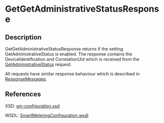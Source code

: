 <!--
SPDX-FileCopyrightText: Contributors to the Documentation project

SPDX-License-Identifier: Apache-2.0
-->

# GetGetAdministrativeStatusResponse

## Description

GetGetAdministrativeStatusResponse returns if the setting GetAdministrativeStatus is enabled. The response contains the DeviceIdentification and CorrelationUid which is received from the [GetAdministrativeStatus](getadministrativestatus.md) request.

All requests have similar response behaviour which is described in [ResponseMessages](../../responsemessages.md).

## References

XSD: [sm-configuration.xsd](https://github.com/OSGP/open-smart-grid-platform/blob/development/osgp/shared/osgp-ws-smartmetering/src/main/resources/schemas/sm-configuration.xsd)

WSDL: [SmartMeteringConfiguration.wsdl](https://github.com/OSGP/open-smart-grid-platform/blob/development/osgp/shared/osgp-ws-smartmetering/src/main/resources/SmartMeteringConfiguration.wsdl)

